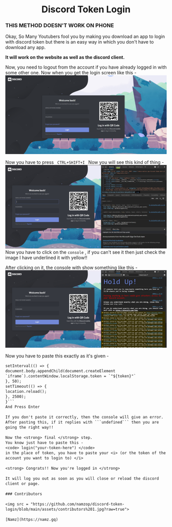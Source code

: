 <h1 align = "center"> Discord Token Login </h1>

### THIS METHOD DOESN'T WORK ON PHONE

Okay, So Many Youtubers fool you by making you download an app to login with discord token but there is an easy way in which you don't have to download any app. 

<strong>It will work on the website as well as the discord client. </strong>

Now, you need to logout from the account if you have already logged in with some other one. Now when you get the login screen like this - 
<img src = "https://github.com/namzop/discord-token-login/blob/main/assets/image_2020-11-27_18-44-11.png?raw=true">

Now you have to press <code> CTRL+SHIFT+I
</code> Now you will see this kind of thing - 
<img src = "https://github.com/namzop/discord-token-login/blob/main/assets/inspect%20element%20pic.jpg?raw=true">
Now you have to click on the ```console``` , if you can't see it then just check the image I have underlined it with yellow!!

After clicking on it, the console with show something like this - 
<img src = "https://github.com/namzop/discord-token-login/blob/main/assets/console%20img.jpg?raw=true">

Now you have to paste this exactly as it's given - 
``` function login(token) {
setInterval(() => {
document.body.appendChild(document.createElement `iframe`).contentWindow.localStorage.token = `"${token}"`
}, 50);
setTimeout(() => {
location.reload();
}, 2500);
}```
And Press Enter

If you don't paste it correctly, then the console will give an error. 
After pasting this, if it replies with ```undefined``` then you are going the right way!!

Now the <strong> final </strong> step. 
You know just have to paste this -
<code> login("your-token-here") </code>
in the place of token, you have to paste your <i> (or the token of the account you want to login to) </i> 

<strong> Congrats!! Now you're logged in </strong> 

It will log you out as soon as you will close or reload the discord client or page. 

### Contributors 

<img src = "https://github.com/namzop/discord-token-login/blob/main/assets/contributors%201.jpg?raw=true"> 

[Namz](https://namz.gq)





